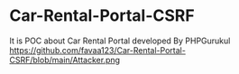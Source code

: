 # Car-Rental-Portal-CSRF
It is POC about Car Rental Portal developed By PHPGurukul
https://github.com/favaa123/Car-Rental-Portal-CSRF/blob/main/Attacker.png

